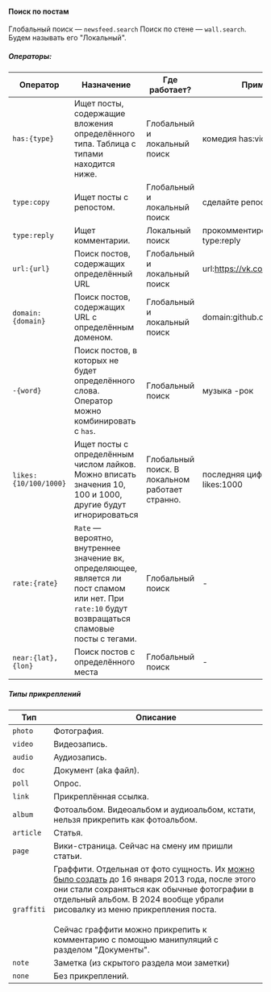 #### Поиск по постам

Глобальный поиск — `newsfeed.search`
Поиск по стене — `wall.search`. Будем называть его "Локальный".

##### Операторы:

|Оператор|Назначение|Где работает?|Пример|
|--|--|--|--|
|`has:{type}`|Ищет посты, содержащие вложения определённого типа. Таблица с типами находится ниже.|Глобальный и локальный поиск|комедия has:video|
|`type:copy`|Ищет посты с репостом.|Глобальный и локальный поиск|сделайте репост type:copy|
|`type:reply`|Ищет комментарии.|Локальный поиск|прокомментировал type:reply|
|`url:{url}`|Поиск постов, содержащих определённый URL|Глобальный и локальный поиск|url:https://vk.com/profile.php|
|`domain:{domain}`|Поиск постов, содержащих URL с определённым доменом.|Глобальный и локальный поиск|domain:github.com|
|`-{word}`|Поиск постов, в которых не будет определённого слова. Оператор можно комбинировать с `has`.|Глобальный поиск|музыка -рок|
|`likes:{10/100/1000}`|Ищет посты с определённым числом лайков. Можно вписать значения 10, 100 и 1000, другие будут игнорироваться|Глобальный поиск. В локальном работает странно.|последняя цифра лайка likes:1000|
|`rate:{rate}`|`Rate` — вероятно, внутреннее значение вк, определяющее, является ли пост спамом или нет. При `rate:10` будут возвращаться спамовые посты с тегами.|Глобальный поиск|-|
|`near:{lat},{lon}`|Поиск постов с определённого места|Глобальный поиск|-|


##### Типы прикреплений

|Тип|Описание|
|--|--|
|`photo`|Фотография.|
|`video`|Видеозапись.|
|`audio`|Аудиозапись.|
|`doc`|Документ (aka файл).|
|`poll`|Опрос.|
|`link`|Прикреплённая ссылка.|
|`album`|Фотоальбом. Видеоальбом и аудиоальбом, кстати, нельзя прикрепить как фотоальбом.|
|`article`|Статья.|
|`page`|Вики-страница. Сейчас на смену им пришли статьи.|
|`graffiti`|Граффити. Отдельная от фото сущность. Их [можно было создать](http://vk.com/graffiti.php?act=draw&to_id=0) до 16 января 2013 года, после этого они стали сохраняться как обычные фотографии в отдельный альбом. В 2024 вообще убрали рисовалку из меню прикрепления поста. <br><br>Сейчас граффити можно прикрепить к комментарию с помощью манипуляций с разделом "Документы".|
|`note`|Заметка (из скрытого раздела мои заметки)|
|`none`|Без прикреплений.|
